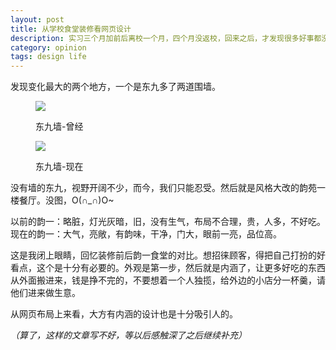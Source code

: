 ```yaml
---
layout: post
title: 从学校食堂装修看网页设计
description: 实习三个月加前后离校一个月，四个月没返校，回来之后，才发现很多好事都没有碰上，当初最不想去的韵苑一楼也华丽丽的换了新面孔。
category: opinion
tags: design life
---
```


发现变化最大的两个地方，一个是东九多了两道围墙。

<figure>
<a href="{{ site.repo }}/images/blog-article-images/opinion/dongjiu-old.jpg" target="_blank"><img src="{{ site.repo }}/images/blog-article-images/opinion/dongjiu-old.jpg" /></a>
<p>东九墙-曾经</p>
</figure>
<figure>
<a href="{{ site.repo }}/images/blog-article-images/opinion/dongjiu-now.jpg" target="_blank"><img src="{{ site.repo }}/images/blog-article-images/opinion/dongjiu-now.jpg" /></a>
<p>东九墙-现在</p>
</figure>

没有墙的东九，视野开阔不少，而今，我们只能忍受。然后就是风格大改的韵苑一楼餐厅。没图，O(∩_∩)O~

以前的韵一：略脏，灯光灰暗，旧，没有生气，布局不合理，贵，人多，不好吃。<br />现在的韵一：大气，亮敞，有韵味，干净，门大，眼前一亮，品位高。

这是我闭上眼睛，回忆装修前后韵一食堂的对比。想招徕顾客，得把自己打扮的好看点，这个是十分有必要的。外观是第一步，然后就是内涵了，让更多好吃的东西从外面搬进来，钱是挣不完的，不要想着一个人独揽，给外边的小店分一杯羹，请他们进来做生意。

从网页布局上来看，大方有内涵的设计也是十分吸引人的。

*（算了，这样的文章写不好，等以后感触深了之后继续补充）*




